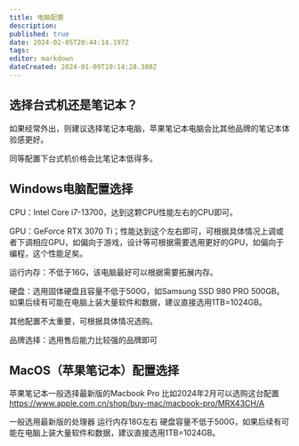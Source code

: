 ```yaml
---
title: 电脑配置
description: 
published: true
date: 2024-02-05T20:44:14.197Z
tags: 
editor: markdown
dateCreated: 2024-01-09T10:14:28.380Z
---
```


## 选择台式机还是笔记本？

如果经常外出，则建议选择笔记本电脑，苹果笔记本电脑会比其他品牌的笔记本体验感更好。

同等配置下台式机价格会比笔记本低得多。

## Windows电脑配置选择

CPU：Intel Core i7-13700，达到这颗CPU性能左右的CPU即可。

GPU：GeForce RTX 3070 Ti；性能达到这个左右即可，可根据具体情况上调或者下调相应GPU，如偏向于游戏，设计等可根据需要选用更好的GPU，如偏向于编程，这个性能足矣。

运行内存：不低于16G，该电脑最好可以根据需要拓展内存。

硬盘：选用固体硬盘且容量不低于500G，如Samsung SSD 980 PRO 500GB。如果后续有可能在电脑上装大量软件和数据，建议直接选用1TB=1024GB。


其他配置不太重要，可根据具体情况选购。

品牌选择：选用售后能力比较强的品牌即可


## MacOS（苹果笔记本）配置选择

苹果笔记本一般选择最新版的Macbook Pro
比如2024年2月可以选购这台配置
https://www.apple.com.cn/shop/buy-mac/macbook-pro/MRX43CH/A

一般选用最新版的处理器
运行内存18G左右
硬盘容量不低于500G，如果后续有可能在电脑上装大量软件和数据，建议直接选用1TB=1024GB。